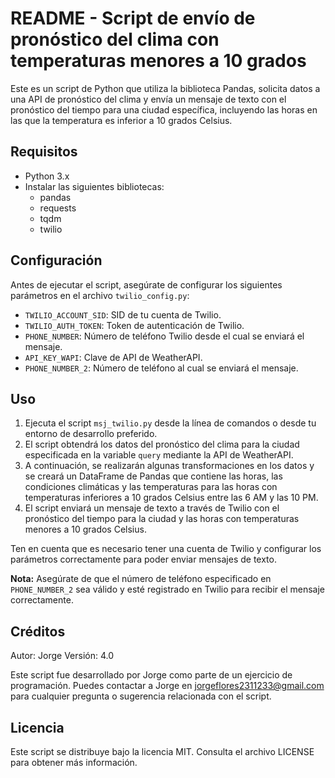 # README - Script de envío de pronóstico del clima con temperaturas menores a 10 grados

Este es un script de Python que utiliza la biblioteca Pandas, solicita datos a una API de pronóstico del clima y envía un mensaje de texto con el pronóstico del tiempo para una ciudad específica, incluyendo las horas en las que la temperatura es inferior a 10 grados Celsius.

## Requisitos
- Python 3.x
- Instalar las siguientes bibliotecas:
    - pandas
    - requests
    - tqdm
    - twilio

## Configuración
Antes de ejecutar el script, asegúrate de configurar los siguientes parámetros en el archivo `twilio_config.py`:
- `TWILIO_ACCOUNT_SID`: SID de tu cuenta de Twilio.
- `TWILIO_AUTH_TOKEN`: Token de autenticación de Twilio.
- `PHONE_NUMBER`: Número de teléfono Twilio desde el cual se enviará el mensaje.
- `API_KEY_WAPI`: Clave de API de WeatherAPI.
- `PHONE_NUMBER_2`: Número de teléfono al cual se enviará el mensaje.

## Uso
1. Ejecuta el script `msj_twilio.py` desde la línea de comandos o desde tu entorno de desarrollo preferido.
2. El script obtendrá los datos del pronóstico del clima para la ciudad especificada en la variable `query` mediante la API de WeatherAPI.
3. A continuación, se realizarán algunas transformaciones en los datos y se creará un DataFrame de Pandas que contiene las horas, las condiciones climáticas y las temperaturas para las horas con temperaturas inferiores a 10 grados Celsius entre las 6 AM y las 10 PM.
4. El script enviará un mensaje de texto a través de Twilio con el pronóstico del tiempo para la ciudad y las horas con temperaturas menores a 10 grados Celsius.

Ten en cuenta que es necesario tener una cuenta de Twilio y configurar los parámetros correctamente para poder enviar mensajes de texto.

**Nota:** Asegúrate de que el número de teléfono especificado en `PHONE_NUMBER_2` sea válido y esté registrado en Twilio para recibir el mensaje correctamente.

## Créditos
Autor: Jorge
Versión: 4.0

Este script fue desarrollado por Jorge como parte de un ejercicio de programación. Puedes contactar a Jorge en jorgeflores2311233@gmail.com para cualquier pregunta o sugerencia relacionada con el script.

## Licencia
Este script se distribuye bajo la licencia MIT. Consulta el archivo LICENSE para obtener más información.
